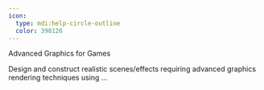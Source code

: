 ```yaml
---
icon:
  type: mdi:help-circle-outline
  color: 398126
---
```


Advanced Graphics for Games

Design and construct realistic scenes/effects requiring advanced graphics rendering techniques using ... 
